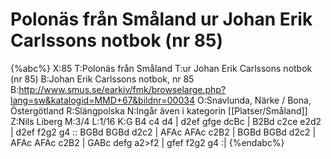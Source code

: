 # Polonäs från Småland  ur Johan Erik Carlssons notbok (nr 85)

{%abc%}
X:85
T:Polonäs från Småland 
T:ur Johan Erik Carlssons notbok (nr 85)
B:Johan Erik Carlssons notbok, nr 85
B:http://www.smus.se/earkiv/fmk/browselarge.php?lang=sw&katalogid=MMD+67&bildnr=00034
O:Snavlunda, Närke / Bona, Östergötland
R:Slängpolska
N:Ingår även i kategorin [[Platser/Småland]]
Z:Nils Liberg
M:3/4
L:1/16
K:G
B4 c4 d4 | d2ef gfge dcBc | B2Bd c2ce e2d2 | d2ef f2g2 g4 ::
BGBd BGBd d2c2 | AFAc AFAc c2B2 | BGBd BGBd d2c2 | AFAc AFAc c2B2 |
GABc defg a2>f2 | gfef f2g2 g4 :|
{%endabc%}
